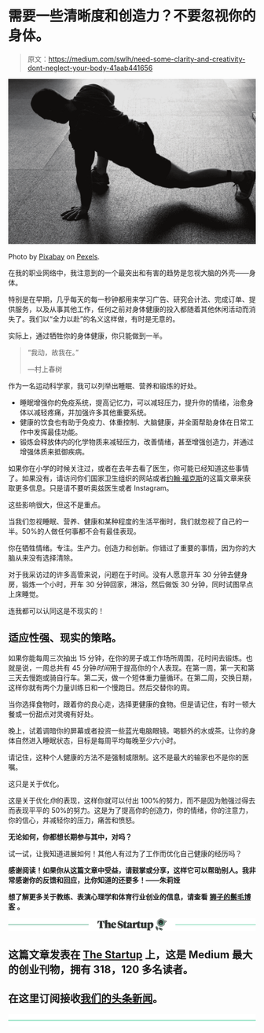 # 需要一些清晰度和创造力？不要忽视你的身体。

> 原文：<https://medium.com/swlh/need-some-clarity-and-creativity-dont-neglect-your-body-41aab441656>

![](img/b25f262c753f231a145e8e5afaf32345.png)

Photo by [Pixabay](https://www.pexels.com/de/@pixabay) on [Pexels](https://www.pexels.com/de/foto/athlet-dehnen-mann-person-209969/).

在我的职业网络中，我注意到的一个最突出和有害的趋势是忽视大脑的外壳——身体。

特别是在早期，几乎每天的每一秒钟都用来学习广告、研究会计法、完成订单、提供服务，以及从事其他工作，任何之前对身体健康的投入都随着其他休闲活动而消失了。我们以“全力以赴”的名义这样做，有时是无意的。

实际上，通过牺牲你的身体健康，你只能做到一半。

> “我动，故我在。”
> 
> —村上春树

作为一名运动科学家，我可以列举出睡眠、营养和锻炼的好处。

*   睡眠增强你的免疫系统，提高记忆力，可以减轻压力，提升你的情绪，治愈身体以减轻疼痛，并加强许多其他重要系统。
*   健康的饮食也有助于免疫力、体重控制、大脑健康，并全面帮助身体在日常工作中发挥最佳功能。
*   锻炼会释放体内的化学物质来减轻压力，改善情绪，甚至增强创造力，并通过增强体质来抵御疾病。

如果你在小学的时候关注过，或者在去年去看了医生，你可能已经知道这些事情了。如果没有，请访问你们国家卫生组织的网站或者[约翰·福克斯](/personal-growth/the-30-best-websites-for-learning-about-health-and-fitness-1a33dbe0e525)的这篇文章来获取更多信息。只是请不要听奥兹医生或者 Instagram。

这些影响很大，但这不是重点。

当我们忽视睡眠、营养、健康和某种程度的生活平衡时，我们就忽视了自己的一半。50%的人做任何事都不会有最佳表现。

你在牺牲情绪。专注。生产力。创造力和创新。你错过了重要的事情，因为你的大脑从来没有选择清除。

对于我采访过的许多高管来说，问题在于时间。没有人愿意开车 30 分钟去健身房，锻炼一个小时，开车 30 分钟回家，淋浴，然后做饭 30 分钟，同时试图早点上床睡觉。

连我都可以认同这是不现实的！

## 适应性强、现实的策略。

如果你能每周三次抽出 15 分钟，在你的房子或工作场所周围，花时间去锻炼。也就是说，一周总共有 45 分钟*时间*用于提高你的个人表现。在第一周，第一天和第三天去慢跑或骑自行车。第二天，做一个短体重力量循环。在第二周，交换日期，这样你就有两个力量训练日和一个慢跑日。然后交替你的周。

当你选择食物时，跟着你的良心走，选择更健康的食物。但是请记住，有时一顿大餐或一份甜点对灵魂有好处。

晚上，试着调暗你的屏幕或者投资一些蓝光电脑眼镜。喝额外的水或茶。让你的身体自然进入睡眠状态，目标是每周平均每晚至少六小时。

请记住，这种个人健康的方法不是强制或限制。这不是最大的输家也不是你的医嘱。

这只是关于优化。

这是关于优化*你*的表现，这样你就可以付出 100%的努力，而不是因为勉强过得去而表现平平的 50%的努力。这是为了提高你的创造力，你的情绪，你的注意力，你的信心，并减轻你的压力，痛苦和愤怒。

**无论如何，你都想长期参与其中，对吗？**

试一试，让我知道进展如何！其他人有过为了工作而优化自己健康的经历吗？

**感谢阅读！如果你从这篇文章中受益，请鼓掌或分享，这样它可以帮助别人。我非常感谢你的反馈和回应，比你知道的还要多！——朱莉娅**

**想了解更多关于教练、表演心理学和体育行业创业的信息，请查看** [**狮子的鬃毛博客**](http://www.whitelionperformance.com/blog) **。**

[![](img/308a8d84fb9b2fab43d66c117fcc4bb4.png)](https://medium.com/swlh)

## 这篇文章发表在 [The Startup](https://medium.com/swlh) 上，这是 Medium 最大的创业刊物，拥有 318，120 多名读者。

## 在这里订阅接收[我们的头条新闻](http://growthsupply.com/the-startup-newsletter/)。

[![](img/b0164736ea17a63403e660de5dedf91a.png)](https://medium.com/swlh)